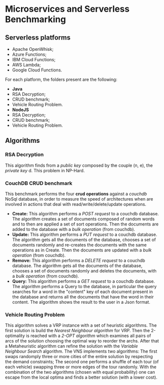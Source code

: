 # Microservices and Serverless Benchmarking

## Serverless platforms
- Apache OpenWhisk;
- Azure Functions;
- IBM Cloud Functions;
- AWS Lambda;
- Google Cloud Functions.

For each platform, the folders present are the following:
- <b>Java</b>
 - RSA Decryption;
 - CRUD benchmark;
 - Vehicle Routing Problem.
- <b>NodeJS</b>
 - RSA Decryption;
 - CRUD benchmark;
 - Vehicle Routing Problem.

## Algorithms

### RSA Decryption
This algorithm finds from a <i>public key</i> composed by the couple (n, e), the <i>private key</i> d. This problem in NP-Hard.

### CouchDB CRUD benchmark
This benchmark performs the four <b>crud operations</b> against a <i>couchdb</i> NoSql database, in order to measure the speed of architectures when are involved in actions that deal with read/write/delete/update operations.
- <b>Create:</b> This algorithm performs a <i>POST request</i> to a couchdb database. The algorithm creates a set of documents composed of random words and to then are applied a set of sort operations. Then the documents are added to the database with a <i>bulk operation</i> (from couchdb).
- <b>Update:</b> This algorithm performs a <i>PUT request</i> to a couchdb database. The algorithm gets all the documents of the database, chooses a set of documents randomly and re-creates the documents with the same operations as in Create. Then the documents are updated with a <i>bulk operation</i> (from couchdb). 
- <b>Remove:</b> This algorithm performs a <i>DELETE request</i> to a couchdb database. The algorithm gets all the documents of the database, chooses a set of documents randomly and deletes the documents, with a <i>bulk operation</i> (from couchdb).
- <b>Query:</b> This algorithm performs a <i>GET request</i> to a couchdb database. The algorithm performs a Query to the database, in particular the query searches for a word in the "content" key of each document present in the database and returns all the documents that have the word in their content. The algorithm shows the result to the user in a Json format. 
 
### Vehicle Routing Problem
This algorithm solves a VRP instance with a set of heuristic algorithms. The first solution is build the <i>Nearest Neighbour algorithm</i> for VRP. Then the 2-optimality is reached with a <i>2-OPT algorithm</i> which examines all pairs of arcs of the solution choosing the optimal way to reorder the archs. After that a Metaheuristic algorithm can refine the solution with the <i>Variable Neighbour Search</i> algorithm. The VNS implements two algorithms: The first swaps randomply three or more cities of the entire solution by respecting the demand constraints; The second one performs a shuffle of each tour (of each vehicle) swapping three or more edges of the tour randomly. With the combination of the two algorithms (chosen with equal probability) one can escape from the local optima and finds a better solution (with a lower cost).
